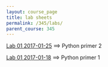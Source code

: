 ```yaml
---
layout: course_page
title: lab sheets
permalink: /345/labs/
parent_course: 345
---
```


[Lab 01 2017-01-25](/345/lab2/) ==> Python primer 2

[Lab 01 2017-01-18](/345/lab1/) ==> Python primer 1

